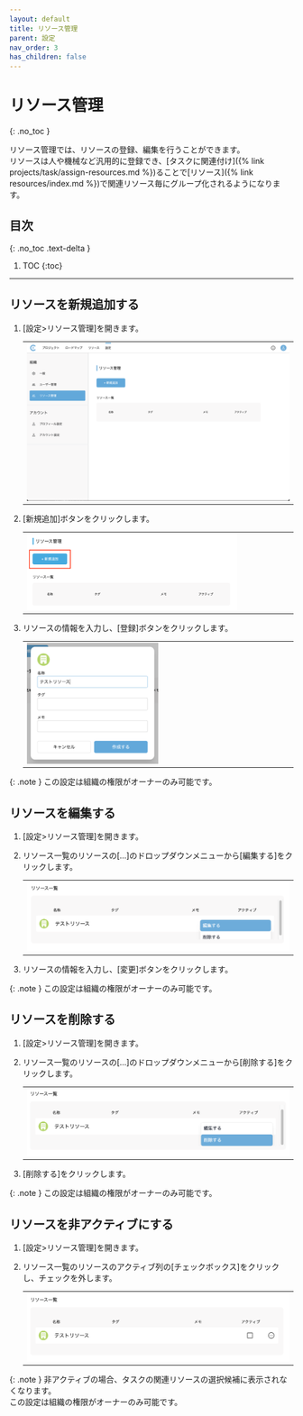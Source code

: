 ```yaml
---
layout: default
title: リソース管理
parent: 設定
nav_order: 3
has_children: false
---
```


# リソース管理
{: .no_toc }

リソース管理では、リソースの登録、編集を行うことができます。  
リソースは人や機械など汎用的に登録でき、[タスクに関連付け]({% link projects/task/assign-resources.md %})ることで[リソース]({% link resources/index.md %})で関連リソース毎にグループ化されるようになります。

## 目次
{: .no_toc .text-delta }

1. TOC
{:toc}

---

## リソースを新規追加する

1. [設定>リソース管理]を開きます。

   <table><tr><td>
   <img src="../../assets/images/settings/resources.png" width="100%">
   </td></tr></table>

2. [新規追加]ボタンをクリックします。

   <table><tr><td>
   <img src="../../assets/images/settings/resources/1.png" width="80%">
   </td></tr></table>

3. リソースの情報を入力し、[登録]ボタンをクリックします。

   <table><tr><td>
   <img src="../../assets/images/settings/resources/2.png" width="50%">
   </td></tr></table>

{: .note }
この設定は組織の権限がオーナーのみ可能です。

## リソースを編集する

1. [設定>リソース管理]を開きます。
2. リソース一覧のリソースの[...]のドロップダウンメニューから[編集する]をクリックします。

   <table><tr><td>
   <img src="../../assets/images/settings/resources/3.png" width="100%">
   </td></tr></table>

3. リソースの情報を入力し、[変更]ボタンをクリックします。

{: .note }
この設定は組織の権限がオーナーのみ可能です。

## リソースを削除する

1. [設定>リソース管理]を開きます。
2. リソース一覧のリソースの[...]のドロップダウンメニューから[削除する]をクリックします。

   <table><tr><td>
   <img src="../../assets/images/settings/resources/4.png" width="100%">
   </td></tr></table>

3. [削除する]をクリックします。

{: .note }
この設定は組織の権限がオーナーのみ可能です。

## リソースを非アクティブにする

1. [設定>リソース管理]を開きます。
2. リソース一覧のリソースのアクティブ列の[チェックボックス]をクリックし、チェックを外します。

   <table><tr><td>
   <img src="../../assets/images/settings/resources/5.png" width="100%">
   </td></tr></table>

{: .note }
非アクティブの場合、タスクの関連リソースの選択候補に表示されなくなります。  
この設定は組織の権限がオーナーのみ可能です。